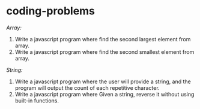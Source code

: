 # coding-problems

*Array:*

1. Write a javascript program where find the second largest element from array.
2. Write a javascript program where find the second smallest element from array.


*String:*

1. Write a javascript program where the user will provide a string, and the program will output the count of each repetitive character.
2. Write a javascript program where Given a string, reverse it without using built-in functions.